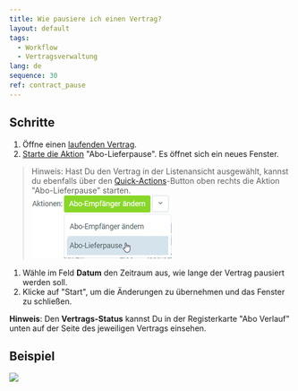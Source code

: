 ```yaml
---
title: Wie pausiere ich einen Vertrag?
layout: default
tags:
  - Workflow
  - Vertragsverwaltung
lang: de
sequence: 30
ref: contract_pause
---
```


## Schritte
1. Öffne einen [laufenden Vertrag](Vertrag_erfassen).
1. [Starte die Aktion](AktionStarten) "Abo-Lieferpause". Es öffnet sich ein neues Fenster.
 > Hinweis: Hast Du den Vertrag in der Listenansicht ausgewählt, kannst du ebenfalls über den [Quick-Actions](AktionStarten)-Button oben rechts die Aktion "Abo-Lieferpause" starten.<br>
 ![](assets/Abo_Lieferpause_button.png)

1. Wähle im Feld **Datum** den Zeitraum aus, wie lange der Vertrag pausiert werden soll.
1. Klicke auf "Start", um die Änderungen zu übernehmen und das Fenster zu schließen.

**Hinweis**: Den **Vertrags-Status** kannst Du in der Registerkarte "Abo Verlauf" unten auf der Seite des jeweiligen Vertrags einsehen.

## Beispiel
![](assets/Vertrag_Lieferpause_einstellen.gif)
